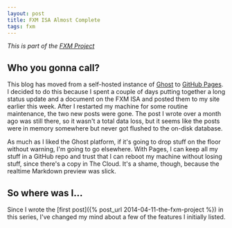 ```yaml
---
layout: post
title: FXM ISA Almost Complete
tags: fxm
---
```


*This is part of the [FXM Project][fxm-overview]*

## Who you gonna call?

This blog has moved from a self-hosted instance of [Ghost][ghost] to [GitHub
Pages][github-pages]. I decided to do this because I spent a couple of days
putting together a long status update and a document on the FXM ISA and posted
them to my site earlier this week. After I restarted my machine for some
routine maintenance, the two new posts were gone. The post I wrote over a month
ago was still there, so it wasn't a total data loss, but it seems like the
posts were in memory somewhere but never got flushed to the on-disk database.

As much as I liked the Ghost platform, if it's going to drop stuff on the floor
without warning, I'm going to go elsewhere. With Pages, I can keep all my stuff
in a GitHub repo and trust that I can reboot my machine without losing stuff,
since there's a copy in The Cloud. It's a shame, though, because the realtime
Markdown preview was slick.

## So where was I...

Since I wrote the [first post]({% post_url 2014-04-11-the-fxm-project %}) in
this series, I've changed my mind about a few of the features I initially
listed.

[fxm-overview]: /fxm-overview
[ghost]: http://ghost.org
[github-pages]: https://pages.github.com
